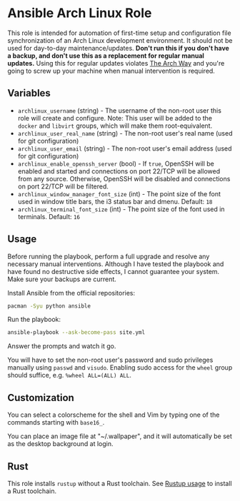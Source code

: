 # Ansible Arch Linux Role

This role is intended for automation of first-time setup and configuration file synchronization of an Arch Linux development environment. It should not be used for day-to-day maintenance/updates. **Don't run this if you don't have a backup, and don't use this as a replacement for regular manual updates.** Using this for regular updates violates [The Arch Way](https://wiki.archlinux.org/index.php/The_Arch_Way) and you're going to screw up your machine when manual intervention is required.

## Variables

* `archlinux_username` (string) - The username of the non-root user this role will create and configure. Note: This user will be added to the `docker` and `libvirt` groups, which will make them root-equivalent.
* `archlinux_user_real_name` (string) - The non-root user's real name (used for git configuration)
* `archlinux_user_email` (string) - The non-root user's email address (used for git configuration)
* `archlinux_enable_openssh_server` (bool) - If `true`, OpenSSH will be enabled and started and connections on port 22/TCP will be allowed from any source. Otherwise, OpenSSH will be disabled and connections on port 22/TCP will be filtered.
* `archlinux_window_manager_font_size` (int) - The point size of the font used in window title bars, the i3 status bar and dmenu. Default: `18`
* `archlinux_terminal_font_size` (int) - The point size of the font used in terminals. Default: `16`

## Usage

Before running the playbook, perform a full upgrade and resolve any necessary manual interventions. Although I have tested the playbook and have found no destructive side effects, I cannot guarantee your system. Make sure your backups are current.

Install Ansible from the official repositories:

```bash
pacman -Syu python ansible
```

Run the playbook:

```bash
ansible-playbook --ask-become-pass site.yml
```

Answer the prompts and watch it go.

You will have to set the non-root user's password and sudo privileges manually using `passwd` and `visudo`. Enabling sudo access for the `wheel` group should suffice, e.g. `%wheel ALL=(ALL) ALL`.

## Customization

You can select a colorscheme for the shell and Vim by typing one of the commands starting with `base16_`.

You can place an image file at "~/.wallpaper", and it will automatically be set as the desktop background at login. 

## Rust

This role installs `rustup` without a Rust toolchain. See [Rustup usage](https://wiki.archlinux.org/index.php/Rust#Usage) to install a Rust toolchain.
